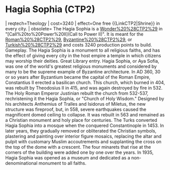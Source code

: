 # Hagia Sophia (CTP2)

 | reqtech=Theology
 | cost=3240
 | effect=One free {{LinkCTP2|Shrine}} in every city.
 | obsolete=
The Hagia Sophia is a [Wonder%20%28CTP2%29](Wonder) in "[Call%20to%20Power%20II](Call to Power II)". It is meant for the [Roman%20%28CTP2%29](Romans), [Byzantine%20%28CTP2%29](Byzantines), or [Turkish%20%28CTP2%29](Turks) and costs 3240 production points to build.
Gameplay.
The Hagia Sophia is a monument to all religious faiths, and has the effect of giving every city in the host empire a temple in which citizens may worship their deities.
Great Library entry.
Hagia Sophia, or Aya Sofia, was one of the world's greatest religious monuments and considered by many to be the supreme example of Byzantine architecture. In AD 360, 30 or so years after Byzantium became the capital of the Roman Empire, Constantius II erected a basilican church. This church, which burned in 404, was rebuilt by Theodosius II in 415, and was again destroyed by fire in 532. The Holy Roman Emperor Justinian rebuilt the church from 532-537, rechristening it the Hagia Sophia, or "Church of Holy Wisdom." Designed by his architects Anthemius of Tralles and Isidorus of Miletus, the new structure was fireproof, but, in 558, severe earthquakes caused the magnificent domed ceiling to collapse. It was rebuilt in 563 and remained as a Christian monument and holy place for centuries.
The Turks converted Hagia Sophia into a mosque when the conquered Constantinople in 1453. In later years, they gradually removed or obliterated the Christian symbols, plastering and painting over interior figure mosaics, replacing the altar and pulpit with customary Muslim accoutrements and supplanting the cross on the top of the dome with a crescent. The four minarets that rise at the corners of the building were added one by one over the years. In 1935, Hagia Sophia was opened as a museum and dedicated as a non-denominational monument to all faiths.